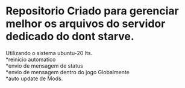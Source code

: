 <div>
  <h1>Repositorio Criado para gerenciar melhor os arquivos do servidor dedicado do dont starve.</h1>
  </div>
 <div>
Utilizando o sistema ubuntu-20 lts.
  <br>
*reinicio automatico
  <br>
*envio de mensagem de status
  <br>
*envio de mensagem dentro do jogo Globalmente
  <br>
*auto update de Mods.
</div>
